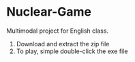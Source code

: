 # Nuclear-Game
Multimodal project for English class.

1. Download and extract the zip file
2. To play, simple double-click the exe file
